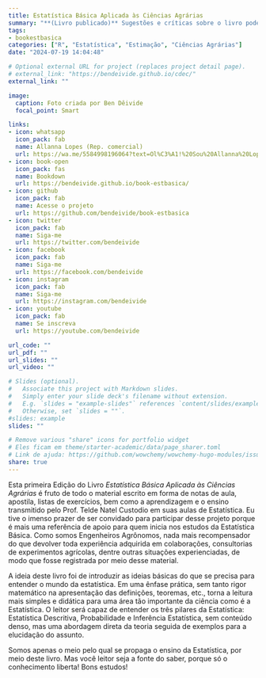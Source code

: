 ```yaml
---
title: Estatística Básica Aplicada às Ciências Agrárias
summary: "**(Livro publicado)** Sugestões e críticas sobre o livro podem ser enviadas para livrosdeben@gmail.com"
tags:
- bookestbasica
categories: ["R", "Estatística", "Estimação", "Ciências Agrárias"]
date: "2024-07-19 14:04:48"

# Optional external URL for project (replaces project detail page).
# external_link: "https://bendeivide.github.io/cdec/"
external_link: ""

image:
  caption: Foto criada por Ben Dêivide
  focal_point: Smart

links:
- icon: whatsapp
  icon_pack: fab
  name: Allanna Lopes (Rep. comercial)
  url: https://wa.me/5584998196064?text=Ol%C3%A1!%20Sou%20Allanna%20Lopes%2C%20representante%20comercial%20do%20Livro%20%22Estat%C3%ADstica%20B%C3%A1sica%20Aplicada%20%C3%A0s%20Ci%C3%AAncias%20Agr%C3%A1rias%22.%20Antes%20de%20enviar%20a%20mensagem%20para%20mais%20detalhes%2C%20eu%20consigo%20enviar%20o%20livro%20por%20R%24%20165%2C00%20para%20qualquer%20local%20do%20Brasil!
- icon: book-open
  icon_pack: fas
  name: Bookdown
  url: https://bendeivide.github.io/book-estbasica/
- icon: github
  icon_pack: fab
  name: Acesse o projeto
  url: https://github.com/bendeivide/book-estbasica
- icon: twitter
  icon_pack: fab
  name: Siga-me
  url: https://twitter.com/bendeivide
- icon: facebook
  icon_pack: fab
  name: Siga-me
  url: https://facebook.com/bendeivide
- icon: instagram
  icon_pack: fab
  name: Siga-me
  url: https://instagram.com/bendeivide
- icon: youtube
  icon_pack: fab
  name: Se inscreva
  url: https://youtube.com/bendeivide

url_code: ""
url_pdf: ""
url_slides: ""
url_video: ""

# Slides (optional).
#   Associate this project with Markdown slides.
#   Simply enter your slide deck's filename without extension.
#   E.g. `slides = "example-slides"` references `content/slides/example-slides.md`.
#   Otherwise, set `slides = ""`.
#slides: example
slides: ""

# Remove various "share" icons for portfolio widget
# Eles ficam em theme/starter-academic/data/page_sharer.toml
# Link de ajuda: https://github.com/wowchemy/wowchemy-hugo-modules/issues/1611
share: true
---
```


Esta primeira Edição do Livro *Estatística Básica Aplicada às Ciências Agrárias* é fruto de todo o material escrito em forma de notas de aula, apostila, listas de exercícios, bem como a aprendizagem e o ensino transmitido pelo Prof. Telde Natel Custodio em suas aulas de Estatística. Eu tive o imenso prazer de ser convidado para participar desse projeto porque é mais uma referência de apoio para quem inicia nos estudos da Estatística Básica. Como somos Engenheiros Agrônomos, nada mais recompensador do que devolver toda experiência adquirida em colaborações, consultorias de experimentos agrícolas, dentre outras situações experienciadas, de modo que fosse registrada por meio desse material.

A ideia deste livro foi de introduzir as ideias básicas do que se precisa para entender o mundo da estatística. Em uma ênfase prática, sem tanto rigor matemático na apresentação das definições, teoremas, etc., torna a leitura mais simples e didática para uma área tão importante da ciência como é a Estatística. O leitor será capaz de entender os três pilares da Estatística: Estatística Descritiva, Probabilidade e Inferência Estatística, sem conteúdo denso, mas uma abordagem direta da teoria seguida de exemplos para a elucidação do assunto.

Somos apenas o meio pelo qual se propaga o ensino da Estatística, por meio deste livro. Mas você leitor seja a fonte do saber, porque só o conhecimento liberta! Bons estudos!
